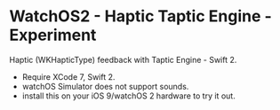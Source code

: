 # WatchOS2 - Haptic Taptic Engine - Experiment
Haptic (WKHapticType) feedback with Taptic Engine - Swift 2.

- Require XCode 7, Swift 2.
- watchOS Simulator does not support sounds.
- install this on your iOS 9/watchOS 2 hardware to try it out.
